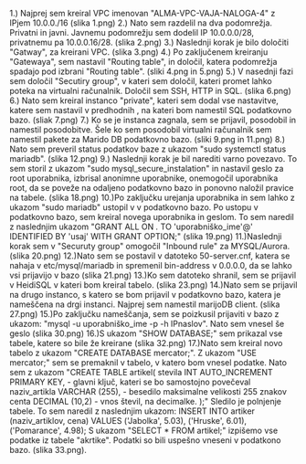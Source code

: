 1.) Najprej sem kreiral VPC imenovan "ALMA-VPC-VAJA-NALOGA-4" z IPjem 
    10.0.0./16 (slika 1.png)
2.) Nato sem razdelil na dva podomrežja. Privatni in javni. Javnemu podomrežju
    sem dodelil IP 10.0.0.0/28, privatnemu pa 10.0.0.16/28. (slika 2.png)
3.) Naslednji korak je bilo določiti "Gatway", za kreirani VPC. (slika 3.png)
4.) Po zaključenem kreiranju "Gatewaya", sem nastavil "Routing table", in 
    določil, katera podomrežja spadajo pod izbrani "Routing table".
    (sliki 4.png in 5.png)
5.) V nasednji fazi sem določil "Secutiry group", v kateri sem določil, kateri
    promet lahko poteka na virtualni računalnik. Določil sem SSH, HTTP in SQL.
    (slika 6.png)
6.) Nato sem kreiral instanco "private", kateri sem dodal vse nastavitve,
    katere sem nastavil v predhodnih , na kateri bom namestil SQL podatkovno bazo.
    (sliak 7.png)
7.) Ko se je instanca zagnala, sem se prijavil, posodobil in namestil posodobitve.
    Šele ko sem posodobil virtualni računalnik sem namestil pakete za Marido DB
    podatkovno bazo. (sliki 9.png in 11.png)
8.) Nato sem preveril status podatkov baze z ukazom "sudo systemctl status mariadb".
    (slika 12.png)
9.) Naslednji korak je bil narediti varno povezavo. To sem storil z ukazom 
    "sudo mysql_secure_instalation" in nastavil geslo za root uporabnika, izbrisal
    anonimne uporabnike, onemogočil uporabnika root, da se poveže na odaljeno
    podatkovno bazo in ponovno naložil pravice na tabele. (slika 18.png)
10.)Po zaključku urejanja uporabnika in sem lahko z ukazom "sudo mariadb" ustopil v
    v podatkovno bazo. Po ustopu v podatkovno bazo, sem kreiral novega uporabnika
    in geslom. To sem naredil z naslednjim ukazom 
    "GRANT ALL ON *.* TO 'uporabniško_ime'@' IDENTIFIED BY 'usaj' WITH GRANT OPTION;"
    (slika 19.png)
11.)Naslednji korak sem v "Securuty group" omogočil "Inbound rule" za MYSQL/Aurora.
    (slika 20.png)
12.)Nato sem se postavil v datoteko 50-server.cnf, katera se nahaja v etc/mysql/mariadb
    in spremenil bin-address v 0.0.0.0, da se lahko vsi prijavijo v bazo (slika 21.png)
13.)Ko sem datoteko shranil, sem se prijavil v HeidiSQL v kateri bom kreiral tabelo.
    (slika 23.png)
14.)Nato sem se prijavil na drugo instanco, s katero se bom prijavil v podatkovno bazo,
    katera je nameščena na drgi instanci. Najprej sem namestil marijoDB client. (slika 27.png)
15.)Po zaključku nameščanja, sem se poizkusil prijaviti v bazo z ukazom:
    "mysql -u uporabniško_ime -p -h IPnaslov". Nato sem vnesel še geslo (slika 30.png)
16.)S ukazom "SHOW DATABASE;" sem prikazal vse tabele, katere so bile že kreirane (slika 32.png)
17.)Nato sem kreiral novo tabelo z ukazom "CREATE DATABASE mercator;". Z ukazom "USE mercator;"
    sem se premaknil v tabelo, v katero bom vnesel podatke. Nato sem z ukazom 
    "CREATE TABLE artikel(
     stevila INT AUTO_INCREMENT PRIMARY KEY, - glavni ključ, kateri se bo samostojno povečeval
     naziv_artikla VARCHAR (255), - besedilo maksimalne velikosti 255 znakov
     centa DECIMAL (10,2) - vnos števil, na decimalke.
     );"
     Sledilo je polnjenje tabele. To sem naredil z naslednjim ukazom:
     INSERT INTO artiker (naziv_artiklov, cena) VALUES
  	('Jabolka', 5.03),
	('Hruske', 6.01),
	('Pomarance', 4.98);
     S ukazom "SELECT * FROM artikel;" izpišemo vse podatke iz tabele "akrtike".
     Podatki so bili uspešno vneseni v podatkono bazo. (slika 33.png).